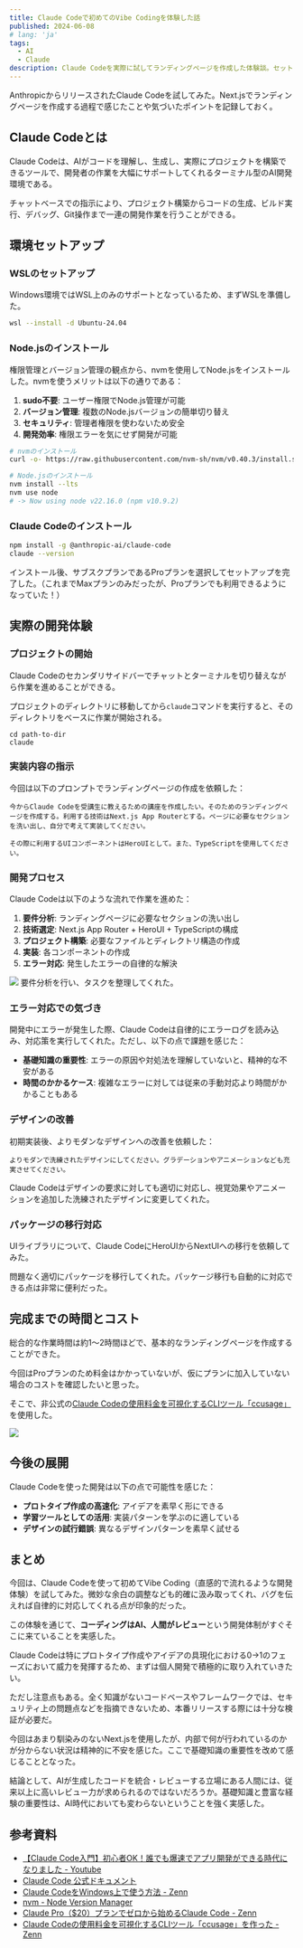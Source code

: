 ```yaml
---
title: Claude Codeで初めてのVibe Codingを体験した話
published: 2024-06-08
# lang: 'ja'
tags: 
  - AI
  - Claude
description: Claude Codeを実際に試してランディングページを作成した体験談。セットアップから完成まで。
---
```


AnthropicからリリースされたClaude Codeを試してみた。Next.jsでランディングページを作成する過程で感じたことや気づいたポイントを記録しておく。

## Claude Codeとは

Claude Codeは、AIがコードを理解し、生成し、実際にプロジェクトを構築できるツールで、開発者の作業を大幅にサポートしてくれるターミナル型のAI開発環境である。

チャットベースでの指示により、プロジェクト構築からコードの生成、ビルド実行、デバッグ、Git操作まで一連の開発作業を行うことができる。

## 環境セットアップ

### WSLのセットアップ

Windows環境ではWSL上のみのサポートとなっているため、まずWSLを準備した。

```bash
wsl --install -d Ubuntu-24.04
```

### Node.jsのインストール

権限管理とバージョン管理の観点から、nvmを使用してNode.jsをインストールした。nvmを使うメリットは以下の通りである：

1. **sudo不要**: ユーザー権限でNode.js管理が可能
2. **バージョン管理**: 複数のNode.jsバージョンの簡単切り替え
3. **セキュリティ**: 管理者権限を使わないため安全
4. **開発効率**: 権限エラーを気にせず開発が可能

```bash
# nvmのインストール
curl -o- https://raw.githubusercontent.com/nvm-sh/nvm/v0.40.3/install.sh | bash

# Node.jsのインストール
nvm install --lts
nvm use node
# -> Now using node v22.16.0 (npm v10.9.2)
```

### Claude Codeのインストール

```bash
npm install -g @anthropic-ai/claude-code
claude --version
```

インストール後、サブスクプランであるProプランを選択してセットアップを完了した。（これまでMaxプランのみだったが、Proプランでも利用できるようになっていた！）

## 実際の開発体験

### プロジェクトの開始

Claude Codeのセカンダリサイドバーでチャットとターミナルを切り替えながら作業を進めることができる。

プロジェクトのディレクトリに移動してから`claude`コマンドを実行すると、そのディレクトリをベースに作業が開始される。

```
cd path-to-dir
claude
```

### 実装内容の指示

今回は以下のプロンプトでランディングページの作成を依頼した：

```
今からClaude Codeを受講生に教えるための講座を作成したい。そのためのランディングページを作成する。利用する技術はNext.js App Routerとする。ページに必要なセクションを洗い出し、自分で考えて実装してください。

その際に利用するUIコンポーネントはHeroUIとして。また、TypeScriptを使用してください。
```

### 開発プロセス

Claude Codeは以下のような流れで作業を進めた：

1. **要件分析**: ランディングページに必要なセクションの洗い出し
2. **技術選定**: Next.js App Router + HeroUI + TypeScriptの構成
3. **プロジェクト構築**: 必要なファイルとディレクトリ構造の作成
4. **実装**: 各コンポーネントの作成
5. **エラー対応**: 発生したエラーの自律的な解決

![](../../assets/claude-code-plan.png)
要件分析を行い、タスクを整理してくれた。

### エラー対応での気づき

開発中にエラーが発生した際、Claude Codeは自律的にエラーログを読み込み、対応策を実行してくれた。ただし、以下の点で課題を感じた：

- **基礎知識の重要性**: エラーの原因や対処法を理解していないと、精神的な不安がある
- **時間のかかるケース**: 複雑なエラーに対しては従来の手動対応より時間がかかることもある

### デザインの改善

初期実装後、よりモダンなデザインへの改善を依頼した：

```
よりモダンで洗練されたデザインにしてください。グラデーションやアニメーションなども充実させてください。
```

Claude Codeはデザインの要求に対しても適切に対応し、視覚効果やアニメーションを追加した洗練されたデザインに変更してくれた。

### パッケージの移行対応

UIライブラリについて、Claude CodeにHeroUIからNextUIへの移行を依頼してみた。

問題なく適切にパッケージを移行してくれた。パッケージ移行も自動的に対応できる点は非常に便利だった。

## 完成までの時間とコスト

総合的な作業時間は約1〜2時間ほどで、基本的なランディングページを作成することができた。

今回はProプランのため料金はかかっていないが、仮にプランに加入していない場合のコストを確認したいと思った。

そこで、非公式の[Claude Codeの使用料金を可視化するCLIツール「ccusage」](https://zenn.dev/ryoppippi/articles/6c9a8fe6629cd6)を使用した。

![](../../assets/claude-code-cost.png)

## 今後の展開

Claude Codeを使った開発は以下の点で可能性を感じた：

- **プロトタイプ作成の高速化**: アイデアを素早く形にできる
- **学習ツールとしての活用**: 実装パターンを学ぶのに適している  
- **デザインの試行錯誤**: 異なるデザインパターンを素早く試せる

## まとめ

今回は、Claude Codeを使って初めてVibe Coding（直感的で流れるような開発体験）を試してみた。微妙な余白の調整なども的確に汲み取ってくれ、バグを伝えれば自律的に対応してくれる点が印象的だった。

この体験を通じて、**コーディングはAI、人間がレビュー**という開発体制がすぐそこに来ていることを実感した。

Claude Codeは特にプロトタイプ作成やアイデアの具現化における0→1のフェーズにおいて威力を発揮するため、まずは個人開発で積極的に取り入れていきたい。

ただし注意点もある。全く知識がないコードベースやフレームワークでは、セキュリティ上の問題点などを指摘できないため、本番リリースする際には十分な検証が必要だ。

今回はあまり馴染みのないNext.jsを使用したが、内部で何が行われているのかが分からない状況は精神的に不安を感じた。ここで基礎知識の重要性を改めて感じることとなった。

結論として、AIが生成したコードを統合・レビューする立場にある人間には、従来以上に高いレビュー力が求められるのではないだろうか。基礎知識と豊富な経験の重要性は、AI時代においても変わらないということを強く実感した。

## 参考資料

- [【Claude Code入門】初心者OK！誰でも爆速でアプリ開発ができる時代になりました - Youtube](https://youtu.be/6kBbbPDg12U?si=n6PxIpjnndZRMKTB)
- [Claude Code 公式ドキュメント](https://docs.anthropic.com/ja/docs/claude-code/overview)
- [Claude CodeをWindows上で使う方法 - Zenn](https://zenn.dev/acntechjp/articles/eb5d6c8e71bfb9)
- [nvm - Node Version Manager](https://github.com/nvm-sh/nvm)
- [Claude Pro（$20）プランでゼロから始めるClaude Code - Zenn](https://zenn.dev/asap/articles/700168965fdb7b)
- [Claude Codeの使用料金を可視化するCLIツール「ccusage」を作った - Zenn](https://zenn.dev/ryoppippi/articles/6c9a8fe6629cd6)

